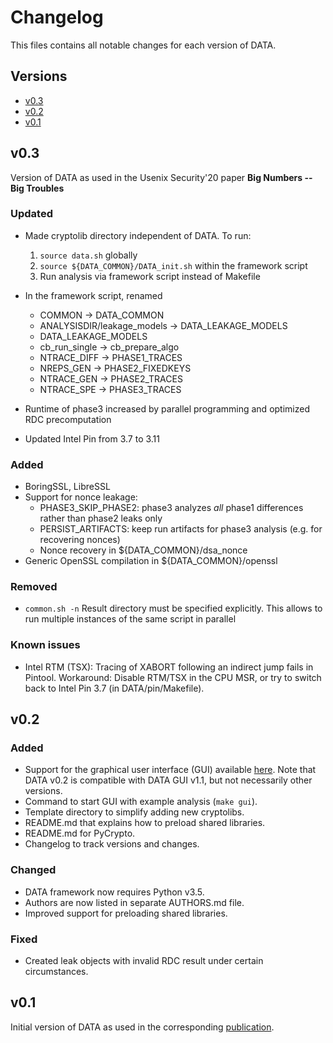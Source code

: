 # Changelog

This files contains all notable changes for each version of DATA.

## Versions

- [v0.3](#v0.3)
- [v0.2](#v0.2)
- [v0.1](#v0.1)

## v0.3

Version of DATA as used in the Usenix Security'20 paper **Big Numbers --
Big Troubles**

### Updated
- Made cryptolib directory independent of DATA. To run:
  1. `source data.sh` globally
  2. `source ${DATA_COMMON}/DATA_init.sh` within the framework script
  3. Run analysis via framework script instead of Makefile
- In the framework script, renamed
  - COMMON -> DATA_COMMON
  - ANALYSISDIR/leakage_models -> DATA_LEAKAGE_MODELS
  - DATA_LEAKAGE_MODELS
  - cb_run_single -> cb_prepare_algo
  - NTRACE_DIFF -> PHASE1_TRACES
  - NREPS_GEN   -> PHASE2_FIXEDKEYS
  - NTRACE_GEN  -> PHASE2_TRACES
  - NTRACE_SPE  -> PHASE3_TRACES

- Runtime of phase3 increased by parallel programming and optimized
  RDC precomputation
- Updated Intel Pin from 3.7 to 3.11

### Added
- BoringSSL, LibreSSL
- Support for nonce leakage:
  - PHASE3_SKIP_PHASE2: phase3 analyzes *all* phase1 differences rather
                        than phase2 leaks only
  - PERSIST_ARTIFACTS:  keep run artifacts for phase3 analysis (e.g. for
                        recovering nonces)
  - Nonce recovery in ${DATA_COMMON}/dsa_nonce
- Generic OpenSSL compilation in ${DATA_COMMON}/openssl

### Removed
- `common.sh -n` Result directory must be specified explicitly.
                 This allows to run multiple instances of the same
                 script in parallel

### Known issues
- Intel RTM (TSX): Tracing of XABORT following an indirect jump fails
                   in Pintool. Workaround: Disable RTM/TSX in the CPU 
                   MSR, or try to switch back to Intel Pin 3.7 (in 
                   DATA/pin/Makefile).

## v0.2

### Added

- Support for the graphical user interface (GUI) available 
  [here](https://github.com/IAIK/data-gui). Note that DATA v0.2 is 
  compatible with DATA GUI v1.1, but not necessarily other versions.
- Command to start GUI with example analysis (`make gui`).
- Template directory to simplify adding new cryptolibs.
- README.md that explains how to preload shared libraries.
- README.md for PyCrypto.
- Changelog to track versions and changes.

### Changed

- DATA framework now requires Python v3.5.
- Authors are now listed in separate AUTHORS.md file.
- Improved support for preloading shared libraries.

### Fixed

- Created leak objects with invalid RDC result under certain
  circumstances.

## v0.1

Initial version of DATA as used in the corresponding
[publication](https://www.usenix.org/conference/usenixsecurity18/presentation/weiser).

